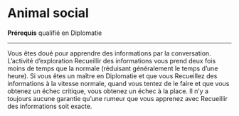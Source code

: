 # Animal social

<p><strong>Prérequis</strong> qualifié en Diplomatie</p>
<hr>
<p>Vous êtes doué pour apprendre des informations par la conversation. L’activité d’exploration Recueillir des informations vous prend deux fois moins de temps que la normale (réduisant généralement le temps d’une heure). Si vous êtes un maître en Diplomatie et que vous Recueillez des informations à la vitesse normale, quand vous tentez de le faire et que vous obtenez un échec critique, vous obtenez un échec à la place. Il n’y a toujours aucune garantie qu’une rumeur que vous apprenez avec Recueillir des informations soit exacte.</p>